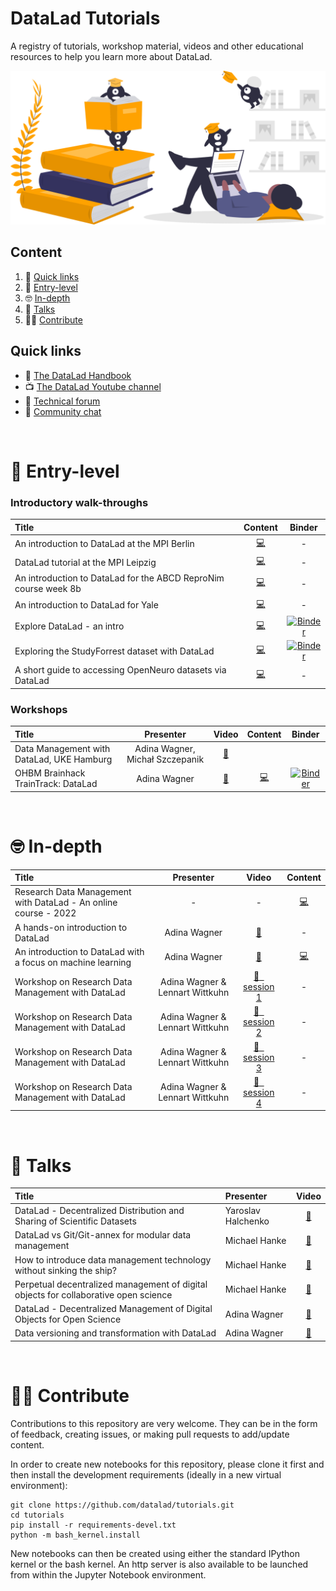 # DataLad Tutorials

A registry of tutorials, workshop material, videos and other educational resources to help you learn more about DataLad.

![learnmore](assets/learnmore.svg)

## Content

1. :link: [Quick links](#links)
2. :rocket: [Entry-level](#entry)
3. :nerd_face: [In-depth](#depth)
4. :microphone: [Talks](#talks)
5. :woman_student: [Contribute](#contribute)


<div id="links"></div>

## Quick links

- :book: [The DataLad Handbook](http://handbook.datalad.org/en/latest/)
- :tv: [The DataLad Youtube channel](https://www.youtube.com/c/DataLad)
- :raising_hand: [Technical forum](https://neurostars.org/search?q=datalad%20category%3A1)
- :speech_balloon: [Community chat](https://matrix.to/#/#datalad:matrix.org)


<br>

<div id="entry"></div>

# :rocket: Entry-level

### Introductory walk-throughs

| Title | Content | Binder |
| :--- | :---: | :---: |
| An introduction to DataLad at the MPI Berlin | [:computer:](http://handbook.datalad.org/en/latest/code_from_chapters/DLBasicsMPI.html) | - |
| DataLad tutorial at the MPI Leipzig | [:computer:](http://handbook.datalad.org/en/latest/code_from_chapters/MPI_code.html#datalad-tutorial-at-the-mpi-leipzig) | - |
| An introduction to DataLad for the ABCD ReproNim course week 8b | [:computer:](http://handbook.datalad.org/en/latest/code_from_chapters/ABCD.html) | - |
| An introduction to DataLad for Yale | [:computer:](http://handbook.datalad.org/en/latest/code_from_chapters/yale.html) | - | 
| Explore DataLad - an intro| [:computer:](https://github.com/datalad/tutorials/notebooks/intro_to_datalad.ipynb) | [![Binder](https://mybinder.org/badge_logo.svg)](https://mybinder.org/v2/gh/datalad/datalad-binder/HEAD?urlpath=git-pull%3Frepo%3Dhttps%253A%252F%252Fgithub.com%252Fdatalad%252Ftutorials%26urlpath%3Dnotebooks%252Ftutorials%252Fnotebooks%252Fintro_to_datalad.ipynb) |
| Exploring the StudyForrest dataset with DataLad | [:computer:](https://github.com/psychoinformatics-de/studyforrest-data-binder/blob/main/exploring_studyforrest_with_datalad.ipynb) | [![Binder](https://mybinder.org/badge_logo.svg)](https://mybinder.org/v2/gh/psychoinformatics-de/studyforrest-data-binder/HEAD?filepath=exploring_studyforrest_with_datalad.ipynb) |
| A short guide to accessing OpenNeuro datasets via DataLad | [:computer:](http://handbook.datalad.org/en/latest/usecases/openneuro.html) | - | 


### Workshops

| Title | Presenter | Video | Content | Binder |
| :--- | :---: | :---: | :---: | :---: |
| Data Management with DataLad, UKE Hamburg | Adina Wagner, Michał Szczepanik |  [:movie_camera:](https://youtube.com/playlist?list=PLEQHbPfpVqU5RSPiyFuPdDlSUEd-XoPV-) | |
| OHBM Brainhack TrainTrack: DataLad | Adina Wagner | [:movie_camera:](https://www.youtube.com/watch?v=sDP1jhRkKRo) | [:computer:](http://handbook.datalad.org/en/latest/code_from_chapters/OHBM.html) | [![Binder](https://mybinder.org/badge_logo.svg)](https://mybinder.org/v2/gh/datalad-handbook/datalad-tutorial-binder/HEAD) |


<br>
<div id="depth"></div>

# :nerd_face: In-depth

| Title | Presenter | Video | Content |
| :--- | :---: | :---: | :---: |
| Research Data Management with DataLad - An online course - 2022 | - | - | [:computer:](https://psychoinformatics-de.github.io/rdm-course/) |
| A hands-on introduction to DataLad | Adina Wagner | [:movie_camera:](https://www.youtube.com/watch?v=_I3JFhJJtW0) | - |
| An introduction to DataLad with a focus on machine learning | Adina Wagner | [:movie_camera:](https://www.youtube.com/watch?v=_I3JFhJJtW0) | [:computer:](http://handbook.datalad.org/en/latest/code_from_chapters/usecase_ml_code.html)
| Workshop on Research Data Management with DataLad | Adina Wagner & Lennart Wittkuhn | [:movie_camera: &nbsp; session 1](https://www.youtube.com/watch?v=fL3DWzSWFL8&list=PLEQHbPfpVqU5sSVrlwxkP0vpoOpgogg5j&index=1) | - |
| Workshop on Research Data Management with DataLad | Adina Wagner & Lennart Wittkuhn | [:movie_camera: &nbsp; session 2](https://www.youtube.com/watch?v=GrOfE8jv12s&list=PLEQHbPfpVqU5sSVrlwxkP0vpoOpgogg5j&index=2) | - |
| Workshop on Research Data Management with DataLad | Adina Wagner & Lennart Wittkuhn | [:movie_camera: &nbsp; session 3](https://www.youtube.com/watch?v=lO4yfl30_uc&list=PLEQHbPfpVqU5sSVrlwxkP0vpoOpgogg5j&index=3) | - |
| Workshop on Research Data Management with DataLad | Adina Wagner & Lennart Wittkuhn | [:movie_camera: &nbsp; session 4](https://www.youtube.com/watch?v=3ePgH-kK8h8&list=PLEQHbPfpVqU5sSVrlwxkP0vpoOpgogg5j&index=4) | - |


<br>
<div id="talks"></div>

# :microphone: Talks

| Title | Presenter | Video |
| :--- | :--- | :---: |
| DataLad - Decentralized Distribution and Sharing of Scientific Datasets | Yaroslav Halchenko | [:movie_camera:](https://www.youtube.com/watch?v=sDP1jhRkKRo) |
| DataLad vs Git/Git-annex for modular data management | Michael Hanke | [:movie_camera:](https://www.youtube.com/watch?v=Yrg6DgOcbPE) |
| How to introduce data management technology without sinking the ship? | Michael Hanke | [:movie_camera:](https://www.youtube.com/watch?v=uH75kYgwLH4) |
| Perpetual decentralized management of digital objects for collaborative open science | Michael Hanke | [:movie_camera:](https://www.youtube.com/watch?v=SJ64rSMD9PU) |
| DataLad - Decentralized Management of Digital Objects for Open Science | Adina Wagner | [:movie_camera:](https://www.youtube.com/watch?v=pIGFS8XDjco) |
| Data versioning and transformation with DataLad | Adina Wagner | [:movie_camera:](https://www.youtube.com/watch?v=wimd1uhIJ8g) |



<br>
<div id="contribute"></div>

# :woman_student: Contribute

Contributions to this repository are very welcome. They can be in the form of feedback, creating issues, or making pull requests to add/update content.

In order to create new notebooks for this repository, please clone it first and then install the development requirements (ideally in a new virtual environment):

```
git clone https://github.com/datalad/tutorials.git
cd tutorials
pip install -r requirements-devel.txt
python -m bash_kernel.install
```

New notebooks can then be created using either the standard IPython kernel or the bash kernel. An http server is also available to be launched from within the Jupyter Notebook environment.





